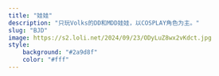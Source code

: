 ```yaml
---
title: "娃娃"
description: "只玩Volks的DD和MDD娃娃，以COSPLAY角色为主。"
slug: "BJD"
image: https://s2.loli.net/2024/09/23/ODyLuZ8wx2vKdct.jpg
style:
    background: "#2a9d8f"
    color: "#fff"
---
```

